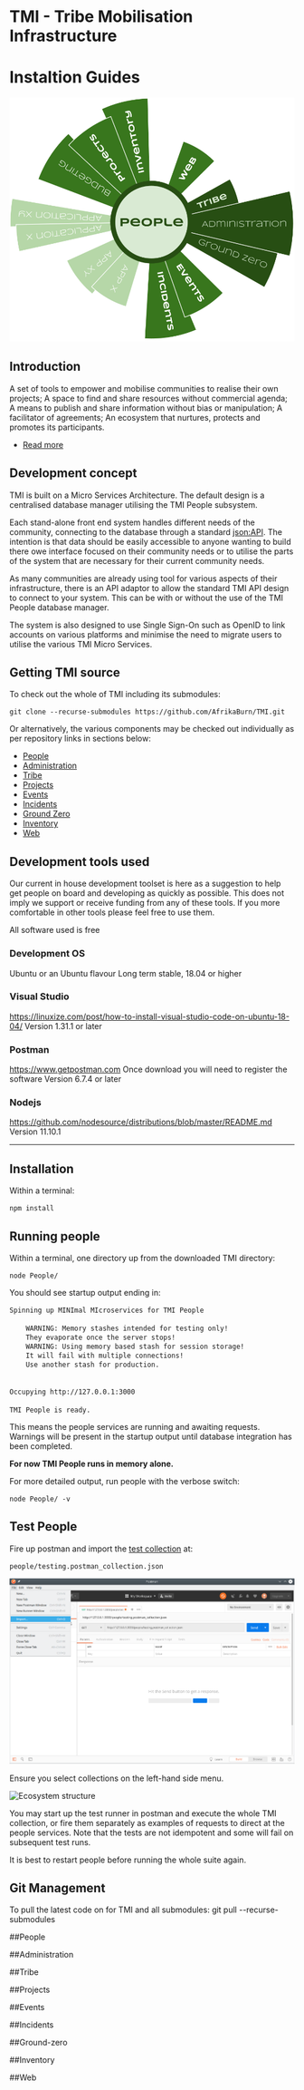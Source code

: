 # TMI - Tribe Mobilisation Infrastructure
# Instaltion Guides

![Ecosystem structure](./docs/ecosystem.svg)


## Introduction

A set of tools to empower and mobilise communities to realise their own projects; A space to find and share resources without commercial agenda; A means to publish and share information without bias or manipulation; A facilitator of agreements; An ecosystem that nurtures, protects and promotes its participants.

* [Read more](./docs/Introduction.pdf)

## Development concept
TMI is built on a Micro Services Architecture. The default design is a centralised database manager utilising the TMI People subsystem. 

Each stand-alone front end system handles different needs of the community, connecting to the database through a standard [json:API](https://jsonapi.org/). The intention is that data should be easily accessible to anyone wanting to build there owe interface focused on their community needs or to utilise the parts of the system that are necessary for their current community needs. 

As many communities are already using tool for various aspects of their infrastructure, there is an API adaptor to allow the standard TMI API design to connect to your system. This can be with or without the use of the TMI People database manager. 

The system is also designed to use Single Sign-On such as OpenID to link accounts on various platforms and minimise the need to migrate users to utilise the various TMI Micro Services. 

## Getting TMI source

To check out the whole of TMI including its submodules:

```
git clone --recurse-submodules https://github.com/AfrikaBurn/TMI.git
```

Or alternatively, the various components may be checked out individually as per repository links in sections below:
* [People](#people)
* [Administration](#administration)
* [Tribe](#tribe)
* [Projects](#projects)
* [Events](#events)
* [Incidents](#incidents)
* [Ground Zero](#ground-zero)
* [Inventory](#inventory)
* [Web](#web)

## Development tools used
Our current in house development toolset is here as a suggestion to help get people on board and developing as quickly as possible. This does not imply we support or receive funding from any of these tools. If you more comfortable in other tools please feel free to use them.

All software used is free

### Development OS
Ubuntu or an Ubuntu flavour
Long term stable, 18.04 or higher

### Visual Studio
https://linuxize.com/post/how-to-install-visual-studio-code-on-ubuntu-18-04/
Version 1.31.1 or later

### Postman
https://www.getpostman.com
Once download you will need to register the software
Version 6.7.4 or later

### Nodejs
https://github.com/nodesource/distributions/blob/master/README.md
Version 11.10.1

<hr />

## Installation
Within a terminal:
```
npm install
```

## Running people

Within a terminal, one directory up from the downloaded TMI directory:
```
node People/
```

You should see startup output ending in:

```
Spinning up MINImal MIcroservices for TMI People

    WARNING: Memory stashes intended for testing only!
    They evaporate once the server stops!
    WARNING: Using memory based stash for session storage!
    It will fail with multiple connections!
    Use another stash for production.


Occupying http://127.0.0.1:3000

TMI People is ready.
```

This means the people services are running and awaiting requests.
Warnings will be present in the startup output until database integration has been completed.


**For now TMI People runs in memory alone.**

For more detailed output, run people with the verbose switch:

```
node People/ -v
```

## Test People

Fire up postman and import the
[test collection](https://github.com/AfrikaBurn/tmi-people/blob/master/testing.postman_collection.json) at:
```
people/testing.postman_collection.json
```

![Ecosystem structure](./docs/Postman-import.png)

Ensure you select collections on the left-hand side menu. 

![Ecosystem structure](./docs/Postman-collections)

You may start up the test runner in postman and execute the whole TMI collection, or fire them separately as examples of requests to direct at the people services. Note that the tests are not idempotent and some will fail on subsequent test runs.

It is best to restart people before running the whole suite again.

## Git Management

To pull the latest code on for TMI and all submodules:
git pull --recurse-submodules

##People

##Administration

##Tribe

##Projects

##Events

##Incidents

##Ground-zero

##Inventory

##Web
